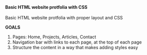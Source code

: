 **Basic HTML website protfolia with CSS**
<br><br>
Basic HTML website protfolia with proper layout and CSS

**GOALS**
<ol>
<li>Pages: Home, Projects, Articles, Contact</li>
<li>Navigation bar with links to each page, at the top of each page</li>
<li>Structure the content in a way that makes adding styles easy</li>
</ol>
